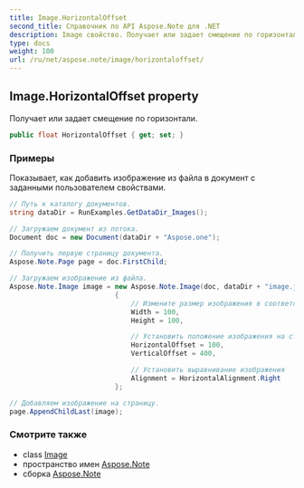 ```yaml
---
title: Image.HorizontalOffset
second_title: Справочник по API Aspose.Note для .NET
description: Image свойство. Получает или задает смещение по горизонтали.
type: docs
weight: 100
url: /ru/net/aspose.note/image/horizontaloffset/
---
```

## Image.HorizontalOffset property

Получает или задает смещение по горизонтали.

```csharp
public float HorizontalOffset { get; set; }
```

### Примеры

Показывает, как добавить изображение из файла в документ с заданными пользователем свойствами.

```csharp
// Путь к каталогу документов.
string dataDir = RunExamples.GetDataDir_Images();

// Загружаем документ из потока.
Document doc = new Document(dataDir + "Aspose.one");

// Получить первую страницу документа.
Aspose.Note.Page page = doc.FirstChild;

// Загружаем изображение из файла.
Aspose.Note.Image image = new Aspose.Note.Image(doc, dataDir + "image.jpg")
                          {
                              // Измените размер изображения в соответствии с вашими потребностями (необязательно).
                              Width = 100,
                              Height = 100,

                              // Установить положение изображения на странице (необязательно).
                              HorizontalOffset = 100,
                              VerticalOffset = 400,

                              // Установить выравнивание изображения
                              Alignment = HorizontalAlignment.Right
                          };

// Добавляем изображение на страницу.
page.AppendChildLast(image);
```

### Смотрите также

* class [Image](../)
* пространство имен [Aspose.Note](../../image/)
* сборка [Aspose.Note](../../../)


